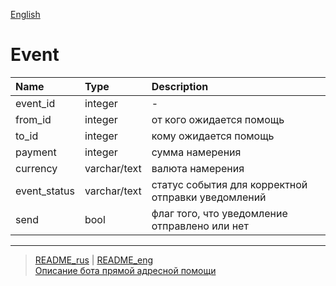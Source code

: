 [English](../../documents_eng/tables/events.md)
# Event

| Name          | Type          | Description   |
|:------------- |:--------------|:--------------|
event_id | integer | -
from_id | integer | от кого ожидается помощь
to_id | integer | кому ожидается помощь
payment | integer | сумма намерения
currency | varchar/text | валюта намерения
event_status | varchar/text | статус события для корректной отправки уведомлений
send | bool | флаг того, что уведомление отправлено или нет
---
> [README_rus](../../README.md)  |  [README_eng](../../README_eng.md)  
> [Описание бота прямой адресной помощи](../index.md)
